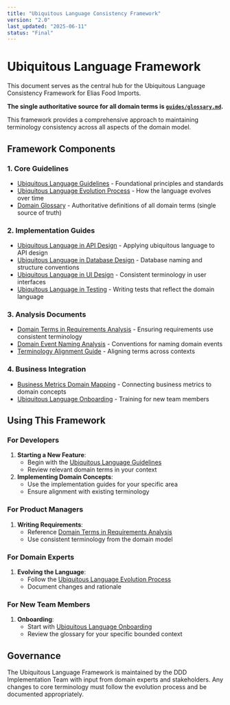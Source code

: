 ```yaml
---
title: "Ubiquitous Language Consistency Framework"
version: "2.0"
last_updated: "2025-06-11"
status: "Final"
---
```


# Ubiquitous Language Framework

This document serves as the central hub for the Ubiquitous Language Consistency Framework for Elias Food Imports. 

**The single authoritative source for all domain terms is [`guides/glossary.md`](./guides/glossary.md).**

This framework provides a comprehensive approach to maintaining terminology consistency across all aspects of the domain model.

## Framework Components

### 1. Core Guidelines

- [Ubiquitous Language Guidelines](./guides/ubiquitous_language_guidelines.md) - Foundational principles and standards
- [Ubiquitous Language Evolution Process](./guides/ubiquitous_language_evolution.md) - How the language evolves over time
- [Domain Glossary](./guides/glossary.md) - Authoritative definitions of all domain terms (single source of truth)
### 2. Implementation Guides

- [Ubiquitous Language in API Design](./implementation-guides/api_design.md) - Applying ubiquitous language to API design
- [Ubiquitous Language in Database Design](./implementation-guides/database_design.md) - Database naming and structure conventions
- [Ubiquitous Language in UI Design](./implementation-guides/ui_design.md) - Consistent terminology in user interfaces
- [Ubiquitous Language in Testing](./implementation-guides/testing.md) - Writing tests that reflect the domain language

### 3. Analysis Documents

- [Domain Terms in Requirements Analysis](./analysis/domain-terms-requirements.md) - Ensuring requirements use consistent terminology
- [Domain Event Naming Analysis](./analysis/domain_event_naming.md) - Conventions for naming domain events
- [Terminology Alignment Guide](./analysis/terminology_alignment.md) - Aligning terms across contexts

### 4. Business Integration

- [Business Metrics Domain Mapping](./business-integration/business_metrics_domain_mapping.md) - Connecting business metrics to domain concepts
- [Ubiquitous Language Onboarding](./business-integration/onboarding_program.md) - Training for new team members
## Using This Framework
### For Developers
1. **Starting a New Feature**:
   - Begin with the [Ubiquitous Language Guidelines](./guides/ubiquitous_language_guidelines.md)
   - Review relevant domain terms in your context
2. **Implementing Domain Concepts**:
   - Use the implementation guides for your specific area
   - Ensure alignment with existing terminology
### For Product Managers
1. **Writing Requirements**:
   - Reference [Domain Terms in Requirements Analysis](./analysis/domain-terms-requirements.md)
   - Use consistent terminology from the domain model
### For Domain Experts
1. **Evolving the Language**:
   - Follow the [Ubiquitous Language Evolution Process](./guides/ubiquitous_language_evolution.md)
   - Document changes and rationale
### For New Team Members
1. **Onboarding**:
   - Start with [Ubiquitous Language Onboarding](./business-integration/onboarding_program.md)
   - Review the glossary for your specific bounded context
## Governance
The Ubiquitous Language Framework is maintained by the DDD Implementation Team with input from domain experts and stakeholders. Any changes to core terminology must follow the evolution process and be documented appropriately.

